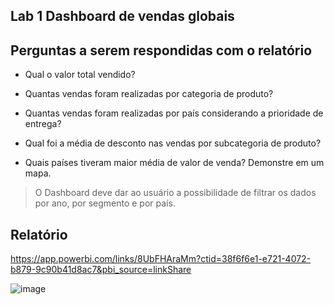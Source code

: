 ## Lab 1 Dashboard de vendas globais

## Perguntas a serem respondidas com o relatório
* Qual o valor total vendido?
  
* Quantas vendas foram realizadas por categoria de produto?
  
* Quantas vendas foram realizadas por país considerando a prioridade de entrega?
  
* Qual foi a média de desconto nas vendas por subcategoria de produto?
  
* Quais países tiveram maior média de valor de venda? Demonstre em um mapa.


> O Dashboard deve dar ao usuário a possibilidade de filtrar os dados por ano, por segmento e por país.

## Relatório
https://app.powerbi.com/links/8UbFHAraMm?ctid=38f6f6e1-e721-4072-b879-9c90b41d8ac7&pbi_source=linkShare

![image](https://github.com/MatheusMalta002/POWER-BI/assets/104574086/510602fb-3660-486a-aaf1-3a30fecc1215)
